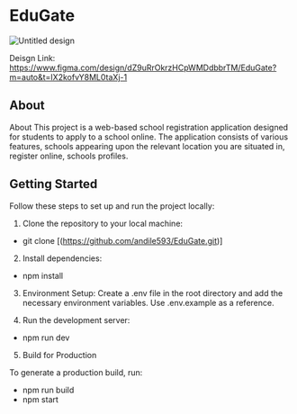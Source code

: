 # EduGate
![Untitled design](https://github.com/user-attachments/assets/f8a0ff0a-bb41-4d3b-8d1a-32d455b16300)

Deisgn Link: https://www.figma.com/design/dZ9uRrOkrzHCpWMDdbbrTM/EduGate?m=auto&t=IX2kofvY8ML0taXj-1

## About
About
This project is a web-based school registration application designed for students to apply to a school online. The application consists of various features, schools appearing upon the relevant location you are situated in, register online, schools profiles.


## Getting Started

Follow these steps to set up and run the project locally:

1. Clone the repository to your local machine:

- git clone [(https://github.com/andile593/EduGate.git)]
  
2. Install dependencies:

- npm install

3. Environment Setup:
   Create a .env file in the root directory and add the necessary environment variables. Use .env.example as a reference.

4. Run the development server:

- npm run dev

5. Build for Production
   
To generate a production build, run:
- npm run build
- npm start
